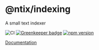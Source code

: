 # @ntix/indexing

A small text indexer

![CI](https://github.com/ntix/indexing/workflows/CI/badge.svg?branch=master)
[![Greenkeeper badge](https://badges.greenkeeper.io/MrAntix/indexing.svg)](https://greenkeeper.io/)
[![npm version](https://badge.fury.io/js/%40ntix%2Findexing.svg)](https://badge.fury.io/js/%40ntix%2Findexing)

[Documentation](https://mrantix.github.io/indexing/)
